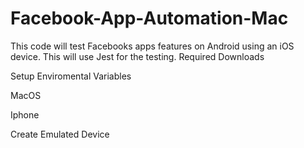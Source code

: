 # Facebook-App-Automation-Mac
 This code will test Facebooks apps features on Android using an iOS device. This will use Jest for the testing. 
Required Downloads


Setup Enviromental Variables

MacOS

Iphone 

Create Emulated Device
